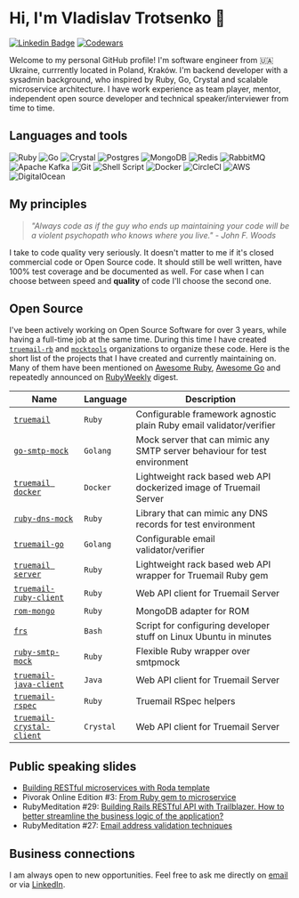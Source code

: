 # Hi, I'm Vladislav Trotsenko 👋

[![Linkedin Badge](https://img.shields.io/badge/-vladislav.trotsenko-blue?style=flat&logo=Linkedin&logoColor=white&link=https://www.linkedin.com/in/vladislav-trotsenko)](https://www.linkedin.com/in/vladislav-trotsenko) [![Codewars](https://www.codewars.com/users/bestwebua/badges/micro)](https://www.codewars.com/users/bestwebua)

Welcome to my personal GitHub profile! I'm software engineer from 🇺🇦 Ukraine, currrently located in Poland, Kraków. I'm backend developer with a sysadmin background, who inspired by Ruby, Go, Crystal and scalable microservice architecture. I have work experience as team player, mentor, independent open source developer and technical speaker/interviewer from time to time.

## Languages and tools

![Ruby](https://img.shields.io/badge/ruby-%23CC342D.svg?style=for-the-badge&logo=ruby&logoColor=white) ![Go](https://img.shields.io/badge/go-%2300ADD8.svg?style=for-the-badge&logo=go&logoColor=white) ![Crystal](https://img.shields.io/badge/crystal-%23000000.svg?style=for-the-badge&logo=crystal&logoColor=white) ![Postgres](https://img.shields.io/badge/postgres-%23316192.svg?style=for-the-badge&logo=postgresql&logoColor=white) ![MongoDB](https://img.shields.io/badge/MongoDB-%234ea94b.svg?style=for-the-badge&logo=mongodb&logoColor=white) ![Redis](https://img.shields.io/badge/redis-%23DD0031.svg?style=for-the-badge&logo=redis&logoColor=white) ![RabbitMQ](https://img.shields.io/badge/Rabbitmq-FF6600?style=for-the-badge&logo=rabbitmq&logoColor=white) ![Apache Kafka](https://img.shields.io/badge/Apache%20Kafka-000?style=for-the-badge&logo=apachekafka) ![Git](https://img.shields.io/badge/git-%23F05033.svg?style=for-the-badge&logo=git&logoColor=white) ![Shell Script](https://img.shields.io/badge/shell_script-%23121011.svg?style=for-the-badge&logo=gnu-bash&logoColor=white) ![Docker](https://img.shields.io/badge/docker-%230db7ed.svg?style=for-the-badge&logo=docker&logoColor=white) ![CircleCI](https://img.shields.io/badge/circle%20ci-%23161616.svg?style=for-the-badge&logo=circleci&logoColor=white) ![AWS](https://img.shields.io/badge/AWS-%23FF9900.svg?style=for-the-badge&logo=amazon-aws&logoColor=white) ![DigitalOcean](https://img.shields.io/badge/DigitalOcean-%230167ff.svg?style=for-the-badge&logo=digitalOcean&logoColor=white)

## My principles

> *"Always code as if the guy who ends up maintaining your code will be a violent psychopath who knows where you live." - John F. Woods*

I take to code quality very seriously. It doesn't matter to me if it's closed commercial code or Open Source code. It should still be well written, have 100% test coverage and be documented as well. For case when I can choose between speed and **quality** of code I'll choose the second one.

## Open Source

I've been actively working on Open Source Software for over 3 years, while having a full-time job at the same time. During this time I have created [`truemail-rb`](https://truemail-rb.org) and [`mocktools`](https://github.com/mocktools) organizations to organize these code. Here is the short list of the projects that I have created and currently maintaining on. Many of them have been mentioned on [Awesome Ruby](https://awesome-ruby.com), [Awesome Go](https://awesome-go.com) and repeatedly announced on [RubyWeekly](https://rubyweekly.com) digest.

| Name | Language | Description |
| --- | --- | --- |
| [`truemail`](https://github.com/truemail-rb/truemail) | `Ruby` | Configurable framework agnostic plain Ruby email validator/verifier |
| [`go-smtp-mock`](https://github.com/mocktools/go-smtp-mock) | `Golang` | Mock server that can mimic any SMTP server behaviour for test environment |
| [`truemail docker`](https://github.com/truemail-rb/truemail-rack-docker-image) | `Docker` | Lightweight rack based web API dockerized image of Truemail Server |
| [`ruby-dns-mock`](https://github.com/mocktools/ruby-dns-mock) | `Ruby` | Library that can mimic any DNS records for test environment |
| [`truemail-go`](https://github.com/truemail-rb/truemail-go) | `Golang` | Configurable email validator/verifier |
| [`truemail server`](https://github.com/truemail-rb/truemail-rack) | `Ruby` | Lightweight rack based web API wrapper for Truemail Ruby gem |
| [`truemail-ruby-client`](https://github.com/truemail-rb/truemail-ruby-client) | `Ruby` | Web API client for Truemail Server |
| [`rom-mongo`](https://github.com/bestwebua/rom-mongo) | `Ruby` | MongoDB adapter for ROM |
| [`frs`](https://github.com/RubyWorkout/frs) | `Bash` | Script for configuring developer stuff on Linux Ubuntu in minutes |
| [`ruby-smtp-mock`](https://github.com/mocktools/ruby-smtp-mock) | `Ruby` | Flexible Ruby wrapper over smtpmock |
| [`truemail-java-client`](https://github.com/truemail-rb/truemail-java-client) | `Java` | Web API client for Truemail Server |
| [`truemail-rspec`](https://github.com/truemail-rb/truemail-rspec) | `Ruby` | Truemail RSpec helpers |
| [`truemail-crystal-client`](https://github.com/truemail-rb/truemail-crystal-client) | `Crystal` | Web API client for Truemail Server |

## Public speaking slides

- [Building RESTful microservices with Roda template](https://slides.com/vladislavtrotsenko/building-restful-api-with-roda-template)
- Pivorak Online Edition #3: [From Ruby gem to microservice](https://slides.com/vladislavtrotsenko/truemail-rack)
- RubyMeditation #29: [Building Rails RESTful API with Trailblazer. How to better streamline the business logic of the application?](https://slides.com/vladislavtrotsenko/building-rails-restful-api-with-trailblazer-how-to-better-streamline-the-business-logic-of-the-application)
- RubyMeditation #27: [Email address validation techniques](https://slides.com/vladislavtrotsenko/truemail)

## Business connections

I am always open to new opportunities. Feel free to ask me directly on [email](admin@bestweb.com.ua) or via [LinkedIn](https://www.linkedin.com/in/vladislav-trotsenko).
